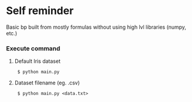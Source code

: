 # Self reminder
Basic bp built from mostly formulas without using high lvl libraries (numpy, etc.)

### Execute command
1. Default Iris dataset

        $ python main.py
      
2. Dataset filename (eg. .csv)

        $ python main.py <data.txt>
